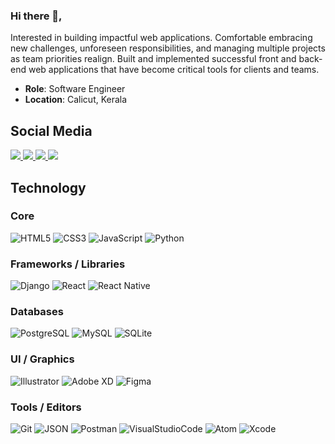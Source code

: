 ### Hi there 👋,

<p>Interested in building impactful web applications. Comfortable embracing new challenges, unforeseen responsibilities, and managing multiple projects as team priorities realign. Built and implemented successful front and back-end web applications that have become critical tools for clients and teams.</p>

* **Role**: Software Engineer
* **Location**: Calicut, Kerala

## Social Media

<a target="_blank" href="https://twitter.com/pvanfas">
  <img src="https://img.shields.io/badge/Twitter-1DA1F2?&logo=twitter&logoColor=white">
</a>
<a target="_blank" href="https://www.linkedin.com/in/pvanfas/">
  <img src="https://img.shields.io/badge/LinkedIn-0077B5?&logo=linkedin&logoColor=white">
</a>
<a target="_blank" href="https://www.facebook.com/in/pvanfas/">
  <img src="https://img.shields.io/badge/Facebook-1877F2?&logo=facebook&logoColor=white">
</a>
<a target="_blank" href="https://www.instagram.com/in/pvanfas/">
  <img src="https://img.shields.io/badge/Instagram-E4405F?&logo=instagram&logoColor=white">
</a>

## Technology

### Core
![HTML5](https://img.shields.io/badge/html5-272b33?logo=html5&logoColor=e56027)
![CSS3](https://img.shields.io/badge/css3-272b33?logo=css3&logoColor=2ea0d1)
![JavaScript](https://img.shields.io/badge/JavaScript-272b33?logo=JavaScript&logoColor=ead41c)
![Python](https://img.shields.io/badge/Python-272b33?&logo=python&logoColor=blue)

### Frameworks / Libraries
![Django](https://img.shields.io/badge/Django-272b33?&logo=django&logoColor=green)
![React](https://img.shields.io/badge/react-272b33?logo=react&logoColor=61dbfb)
![React Native](https://img.shields.io/badge/React_Native-272b33?&logo=react&logoColor=61DAFB)

### Databases
![PostgreSQL](https://img.shields.io/badge/postgresql-272b33?logo=postgresql&logoColor=1d9bf0)
![MySQL](https://img.shields.io/badge/mysql-272b33.svg?logo=mysql&logoColor=white)
![SQLite](https://img.shields.io/badge/sqlite-272b33.svg?logo=sqlite&logoColor=white)

### UI / Graphics
![Illustrator](https://img.shields.io/badge/Adobe%20Illustrator-272b33?&logo=adobe%20illustrator&logoColor=white)
![Adobe XD](https://img.shields.io/badge/Adobe%20XD-272b33?&logo=Adobe%20XD&logoColor=#FF61F6)
![Figma](https://img.shields.io/badge/Figma-272b33?&logo=figma&logoColor=white)

### Tools / Editors
![Git](https://img.shields.io/badge/git-272b33?logo=git&logoColor=F05032)
![JSON](https://img.shields.io/badge/JSON-272b33?logo=JSON&logoColor=lightgrey)
![Postman](https://img.shields.io/badge/postman-272b33?logo=postman&logoColor=f76935)
![VisualStudioCode](https://img.shields.io/badge/vscode-272b33?logo=visualstudiocode&logoColor=0078d4)
![Atom](https://img.shields.io/badge/Atom-272b33?logo=atom&logoColor=white)
![Xcode](https://img.shields.io/badge/Xcode-272b33?logo=Xcode&logoColor=white)

